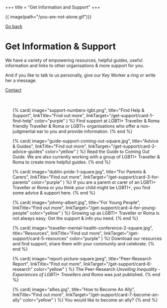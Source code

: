 +++
title = "Get Information and Support"
+++

{{ image(path="/you-are-not-alone.gif")}}

[Go back](/templates/index.html)

# Get Information & Support

We have a variety of empowering resources, helpful guides, useful information and links to other organisations & more support for you. 

<div class="narrow-side-column" style="margin-bottom: 3rem;">
    
And if you like to talk to us personally, give our Key Worker a ring or write her a message.
   
<div><a class="button button--blue" href="/contact">Contact</a></div>
</div>

<ul class="card-list">
{% card(
	image="support-numbers-lgbt.png",
	title="Find Help & Support",
	linkTitle="Find out more",
	linkTarget="/get-support/card-1-find-help"
	color="purple"
) %}
Find support at LGBTI+ Traveller & Roma friendly Traveller & Roma or LGBTI+ organisations who offer a non-judgmental ear to you and provide information.
{% end %}

{% card(
	image="guide-support-coming-out-square.jpg",
	title="Advice & Guides",
	linkTitle="Find out more",
	linkTarget="/get-support/card-2-advice-guides"
	color="yellow"
) %}
Read the Guide to Coming Out Guide. We are also currently working with a group of LGBTI+ Traveller & Roma to create more helpful guides.
{% end %}

{% card(
	image="dublin-pride-1-square.jpg",
	title="For Parents & Carers",
	linkTitle="Find out more",
	linkTarget="/get-support/card-3-for-parents"
	color="purple"
) %}
If you are a parent ot carer of an LGBTI+ Traveller or Roma or you think your child might be LGBTI+, you find some advice & support here.
{% end %}

{% card(
	image="johnny-albert.jpg",
	title="For Young People",
	linkTitle="Find out more",
	linkTarget="/get-support/card-4-for-young-people"
	color="yellow"
) %}
Growing up as LGBTI+ Traveller or Roma is not always easy. Get the support & info you need. 
{% end %}

{% card(
	image="traveller-mental-health-conference-2-square.jpg",
	title="Resources",
	linkTitle="Find out more",
	linkTarget="/get-support/card-5-resources"
	color="purple"
) %}
Download our resources and find support, share them with your community and celebrate.
{% end %}

{% card(
	image="report-picture-square.jpeg",
	title="Peer-Research Report",
	linkTitle="Find out more",
	linkTarget="/get-support/card-6-research"
	color="yellow"
) %}
The Peer-Research *Unveiling Inequality - Experiences of LGBTI+ Travellers and Roma* was just published.
{% end %}

{% card(
	image="allies.jpg",
	title="How to Become An Ally",
	linkTitle="Find out more",
	linkTarget="/get-support/card-7-become-an-ally"
	color="yellow"
) %}
You would like to become an ally? 
{% end %}
</ul>
